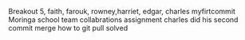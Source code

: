Breakout 5, faith, farouk, rowney,harriet, edgar, charles
myfirtcommit
Moringa school
team collabrations assignment
charles did his second commit
merge
how to  git pull
solved